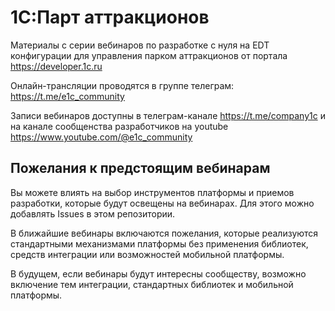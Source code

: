 # 1С:Парт аттракционов

Материалы с серии вебинаров по разработке с нуля на EDT конфигурации для управления парком аттракционов от портала https://developer.1c.ru

Онлайн-трансляции проводятся в группе телеграм: https://t.me/e1c_community

Записи вебинаров доступны в телеграм-канале https://t.me/company1c и на канале сообщенства разработчиков на youtube https://www.youtube.com/@e1c_community

## Пожелания к предстоящим вебинарам

Вы можете влиять на выбор инструментов платформы и приемов разработки, которые будут освещены на вебинарах. Для этого можно добавлять Issues в этом репозитории.

В ближайшие вебинары включаются пожелания, которые реализуются стандартными механизмами платформы без применения библиотек, средств интеграции или возможностей мобильной платформы.

В будущем, если вебинары будут интересны сообществу, возможно включение тем интеграции, стандартных библиотек и мобильной платформы.
